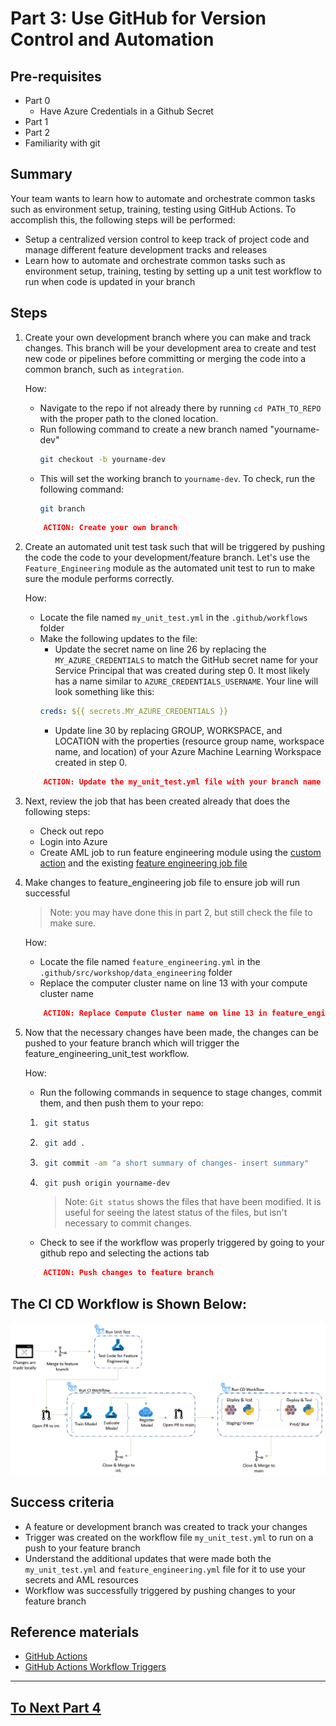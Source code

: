 
# Part 3: Use GitHub for Version Control and Automation

## Pre-requisites
- Part 0
    - Have Azure Credentials in a Github Secret 
- Part 1
- Part 2
- Familiarity with git

## Summary
Your team wants to learn how to automate and orchestrate common tasks such as environment setup, training, testing using GitHub Actions. To accomplish this, the following steps will be performed:
- Setup a centralized version control to keep track of project code and manage different feature development tracks and releases
- Learn how to automate and orchestrate common tasks such as environment setup, training, testing by setting up a unit test workflow to run when code is updated in your branch

## Steps
1. Create your own development branch where you can make and track changes. This branch will be your development area to create and test new code or pipelines before committing or merging the code into a common branch, such as ```integration```.

    How: 
    - Navigate to the repo if not already there by running ```cd PATH_TO_REPO``` with the proper path to the cloned location.
    - Run following command to create a new branch named "yourname-dev"
        ```bash
        git checkout -b yourname-dev
        ```
    - This will set the working branch to ```yourname-dev```. To check, run the following command:
        ```bash
        git branch
        ```
    ```json
        ACTION: Create your own branch
    ```

2. Create an automated unit test task such that will be triggered by pushing the code the code to your development/feature branch. Let's use the ```Feature_Engineering``` module as the automated unit test to run to make sure the module performs correctly. 

    How:
    - Locate the file named ```my_unit_test.yml``` in the ```.github/workflows``` folder
    - Make the following updates to the file:
        - Update the secret name on line 26 by replacing the ```MY_AZURE_CREDENTIALS``` to match the GitHub secret name for your Service Principal that was created during step 0. It most likely has a name similar to ```AZURE_CREDENTIALS_USERNAME```. Your line will look something like this:
        ```yaml
        creds: ${{ secrets.MY_AZURE_CREDENTIALS }}
        ```
        - Update line 30 by replacing GROUP, WORKSPACE, and LOCATION with the properties (resource group name, workspace name, and location) of your Azure Machine Learning Workspace created in step 0.
    ```json
        ACTION: Update the my_unit_test.yml file with your branch name on line 6, your secret name on line 26, and your Azure resources on line 30.
    ```

3. Next, review the job that has been created already that does the following steps:
    - Check out repo
    - Login into Azure
    - Create AML job to run feature engineering module using the [custom action](../../../.github/actions/aml-job-create/action.yaml) and the existing [feature engineering job file](../core/data_engineering/feature_engineering.yml)

4. Make changes to feature_engineering job file to ensure job will run successful
    > Note: you may have done this in part 2, but still check the file to make sure.

    How:
    - Locate the file named ```feature_engineering.yml``` in the ```.github/src/workshop/data_engineering``` folder
    - Replace the computer cluster name on line 13 with your compute cluster name
    ```json
        ACTION: Replace Compute Cluster name on line 13 in feature_engineering.yml
    ```

5. Now that the necessary changes have been made, the changes can be pushed to your feature branch which will trigger the feature_engineering_unit_test workflow.

    How:
    - Run the following commands in sequence to stage changes, commit them, and then push them to your repo:

    1. ```bash 
        git status
        ```
    2. ```bash 
        git add .
        ```
    3. ```bash
        git commit -am "a short summary of changes- insert summary"
        ```
    4. ```bash
        git push origin yourname-dev
        ```
        > Note: ```Git status``` shows the files that have been modified. It is useful for seeing the latest status of the files, but isn't necessary to commit changes.

    - Check to see if the workflow was properly triggered by going to your github repo and selecting the actions tab
    ```json
        ACTION: Push changes to feature branch
    ```

## The CI CD Workflow is Shown Below:
![pipeline](images/part3cicd.png)

## Success criteria
- A feature or development branch was created to track your changes
- Trigger was created on the workflow file ```my_unit_test.yml``` to run on a push to your feature branch
- Understand the additional updates that were made both the ```my_unit_test.yml``` and ```feature_engineering.yml``` file for it to use your secrets and AML resources
- Workflow was successfully triggered by pushing changes to your feature branch

## Reference materials
- [GitHub Actions](https://github.com/features/actions)
- [GitHub Actions Workflow Triggers](https://docs.github.com/en/actions/using-workflows/events-that-trigger-workflows)

---

## [To Next Part 4](part_4.md)

